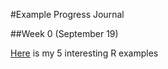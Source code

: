 #Example Progress Journal

##Week 0 (September 19)

[Here](/users/tarkantemizoz/documents/GitHub/fall18-tarkantemizoz/files/tarkantemizoz.html) is my 5 interesting R examples

